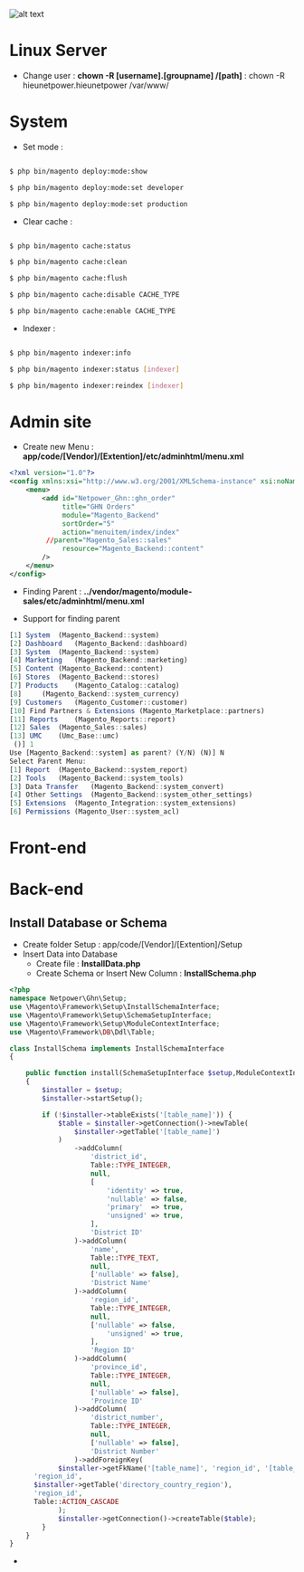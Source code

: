 ![alt text](https://image.flaticon.com/icons/svg/818/818080.svg) 
# Linux Server
* Change user : **chown -R [username].[groupname] /[path]** : chown -R hieunetpower.hieunetpower /var/www/
# System 
* Set mode : 
```sh

$ php bin/magento deploy:mode:show

$ php bin/magento deploy:mode:set developer

$ php bin/magento deploy:mode:set production

``` 

* Clear cache :
```sh

$ php bin/magento cache:status

$ php bin/magento cache:clean

$ php bin/magento cache:flush

$ php bin/magento cache:disable CACHE_TYPE

$ php bin/magento cache:enable CACHE_TYPE

``` 

* Indexer : 
```sh

$ php bin/magento indexer:info

$ php bin/magento indexer:status [indexer]

$ php bin/magento indexer:reindex [indexer]

``` 
# Admin site 
* Create new Menu : **app/code/[Vendor]/[Extention]/etc/adminhtml/menu.xml**
```xml
<?xml version="1.0"?>
<config xmlns:xsi="http://www.w3.org/2001/XMLSchema-instance" xsi:noNamespaceSchemaLocation="urn:magento:module:Magento_Backend:etc/menu.xsd">
    <menu>
        <add id="Netpower_Ghn::ghn_order"
             title="GHN Orders"
             module="Magento_Backend"
             sortOrder="5"
             action="menuitem/index/index"
	     //parent="Magento_Sales::sales"
             resource="Magento_Backend::content"
        />
    </menu>
</config>
```
* Finding Parent : **../vendor/magento/module-sales/etc/adminhtml/menu.xml**

* Support for finding parent
```javascript
[1] System  (Magento_Backend::system)
[2] Dashboard   (Magento_Backend::dashboard)
[3] System  (Magento_Backend::system)
[4] Marketing   (Magento_Backend::marketing)
[5] Content (Magento_Backend::content)
[6] Stores  (Magento_Backend::stores)
[7] Products    (Magento_Catalog::catalog)
[8]     (Magento_Backend::system_currency)
[9] Customers   (Magento_Customer::customer)
[10] Find Partners & Extensions (Magento_Marketplace::partners)
[11] Reports    (Magento_Reports::report)
[12] Sales  (Magento_Sales::sales)
[13] UMC    (Umc_Base::umc)
 ()] 1
Use [Magento_Backend::system] as parent? (Y/N) (N)] N
Select Parent Menu: 
[1] Report  (Magento_Backend::system_report)
[2] Tools   (Magento_Backend::system_tools)
[3] Data Transfer   (Magento_Backend::system_convert)
[4] Other Settings  (Magento_Backend::system_other_settings)
[5] Extensions  (Magento_Integration::system_extensions)
[6] Permissions (Magento_User::system_acl)
```
# Front-end 
## 
# Back-end
## Install Database or Schema
* Create folder Setup : app/code/[Vendor]/[Extention]/Setup 
* Insert Data into Database 
  * Create file : **InstallData.php**
  * Create Schema or Insert New Column : **InstallSchema.php**
```php
<?php
namespace Netpower\Ghn\Setup;
use \Magento\Framework\Setup\InstallSchemaInterface;
use \Magento\Framework\Setup\SchemaSetupInterface;
use \Magento\Framework\Setup\ModuleContextInterface;
use \Magento\Framework\DB\Ddl\Table;

class InstallSchema implements InstallSchemaInterface
{

	public function install(SchemaSetupInterface $setup,ModuleContextInterface $context)
	{
		$installer = $setup;
		$installer->startSetup();

		if (!$installer->tableExists('[table_name]')) {
			$table = $installer->getConnection()->newTable(
				$installer->getTable('[table_name]')
			)
				->addColumn(
					'district_id',
					Table::TYPE_INTEGER,
					null,
					[
						'identity' => true,
						'nullable' => false,
						'primary'  => true,
						'unsigned' => true,
					],
					'District ID'
				)->addColumn(
					'name',
					Table::TYPE_TEXT,
					null,
					['nullable' => false],
					'District Name'
				)->addColumn(
					'region_id',
					Table::TYPE_INTEGER,
					null,
					['nullable' => false,
						'unsigned' => true,
					],
					'Region ID'
				)->addColumn(
					'province_id',
					Table::TYPE_INTEGER,
					null,
					['nullable' => false],
					'Province ID'
				)->addColumn(
					'district_number',
					Table::TYPE_INTEGER,
					null,
					['nullable' => false],
					'District Number'
				)->addForeignKey(
      		$installer->getFkName('[table_name]', 'region_id', '[table_name (foreign key) ]', 'region_id'),
      'region_id',
      $installer->getTable('directory_country_region'),
      'region_id',
      Table::ACTION_CASCADE
			);
			$installer->getConnection()->createTable($table);
		}
	}
}
```
* 
